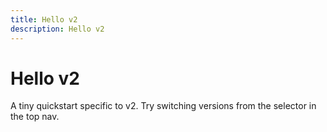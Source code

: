 ```yaml
---
title: Hello v2
description: Hello v2
---
```


# Hello v2

A tiny quickstart specific to v2. Try switching versions from the selector in the top nav.
